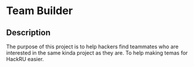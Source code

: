 # Team Builder

## Description

The purpose of this project is to help hackers find teammates who are interested in the same kinda project as they are. To help making temas for HackRU easier.
